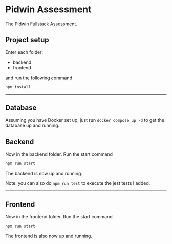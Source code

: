 # Pidwin Assessment

The Pidwin Fullstack Assessment.

## Project setup

Enter each folder:

- backend
- frontend

and run the following command

```bash
npm install
```

---

## Database

Assuming you have Docker set up, just run `docker compose up -d` to get the database up and running.

## Backend

Now in the backend folder. Run the start command

```bash
npm run start
```

The backend is now up and running.

Note: you can also do `npm run test` to execute the jest tests I added.

---

## Frontend

Now in the frontend folder. Run the start command

```bash
npm run start
```

The frontend is also now up and running.
